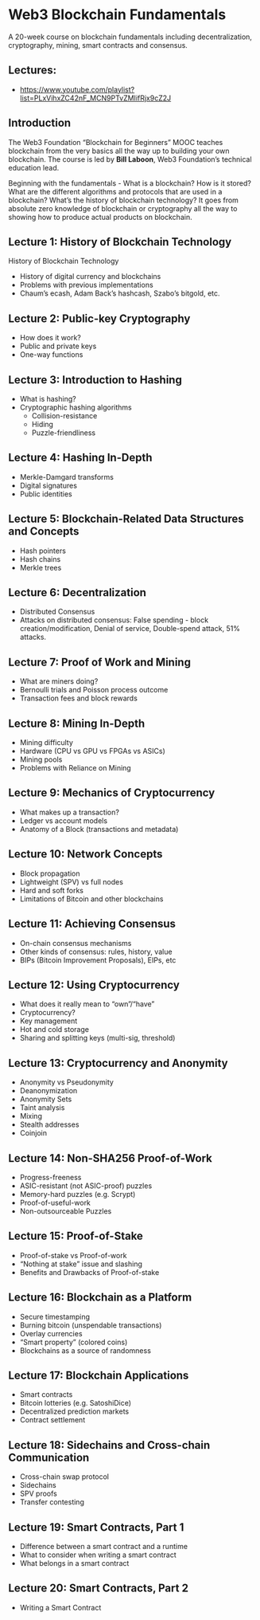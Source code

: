 # Web3 Blockchain Fundamentals

A 20-week course on blockchain fundamentals including decentralization, cryptography, mining, smart contracts and consensus.

## Lectures: 
* https://www.youtube.com/playlist?list=PLxVihxZC42nF_MCN9PTvZMIifRjx9cZ2J

## Introduction 
The Web3 Foundation “Blockchain for Beginners” MOOC teaches blockchain from the very basics all the way up to building your own blockchain. The course is led by **Bill Laboon**, Web3 Foundation’s technical education lead.

Beginning with the fundamentals - What is a blockchain? How is it stored? What are the different algorithms and protocols that are used in a blockchain? What’s the history of blockchain technology? It goes from absolute zero knowledge of blockchain or cryptography all the way to showing how to produce actual products on blockchain.

## Lecture 1: History of Blockchain Technology
History of Blockchain Technology
* History of digital currency and blockchains
* Problems with previous implementations
* Chaum’s ecash, Adam Back’s hashcash, Szabo’s bitgold, etc.

## Lecture 2: Public-key Cryptography
* How does it work?
* Public and private keys
* One-way functions

## Lecture 3: Introduction to Hashing
* What is hashing?
* Cryptographic hashing algorithms
     * Collision-resistance
     * Hiding
     * Puzzle-friendliness

## Lecture 4: Hashing In-Depth
* Merkle-Damgard transforms
* Digital signatures
* Public identities

## Lecture 5: Blockchain-Related Data Structures and Concepts
* Hash pointers
* Hash chains
* Merkle trees

## Lecture 6: Decentralization
* Distributed Consensus
* Attacks on distributed consensus:
       False spending - block creation/modification, Denial of service, Double-spend attack, 51% attacks.

## Lecture 7: Proof of Work and Mining
* What are miners doing?
* Bernoulli trials and Poisson process outcome
* Transaction fees and block rewards

## Lecture 8: Mining In-Depth
* Mining difficulty
* Hardware (CPU vs GPU vs FPGAs vs ASICs)
* Mining pools
* Problems with Reliance on Mining

## Lecture 9: Mechanics of Cryptocurrency
* What makes up a transaction?
* Ledger vs account models
* Anatomy of a Block (transactions and metadata)

## Lecture 10: Network Concepts
* Block propagation
* Lightweight (SPV) vs full nodes
* Hard and soft forks
* Limitations of Bitcoin and other blockchains

## Lecture 11: Achieving Consensus
* On-chain consensus mechanisms
* Other kinds of consensus: rules, history, value
* BIPs (Bitcoin Improvement Proposals), EIPs, etc

## Lecture 12: Using Cryptocurrency
* What does it really mean to “own”/“have”
* Cryptocurrency?
* Key management
* Hot and cold storage
* Sharing and splitting keys (multi-sig, threshold)

## Lecture 13: Cryptocurrency and Anonymity
* Anonymity vs Pseudonymity
* Deanonymization
* Anonymity Sets
* Taint analysis
* Mixing
* Stealth addresses
* Coinjoin

## Lecture 14: Non-SHA256 Proof-of-Work
* Progress-freeness
* ASIC-resistant (not ASIC-proof) puzzles
* Memory-hard puzzles (e.g. Scrypt)
* Proof-of-useful-work
* Non-outsourceable Puzzles

## Lecture 15: Proof-of-Stake
* Proof-of-stake vs Proof-of-work
* “Nothing at stake” issue and slashing
* Benefits and Drawbacks of Proof-of-stake

## Lecture 16: Blockchain as a Platform
* Secure timestamping
* Burning bitcoin (unspendable transactions)
* Overlay currencies
* “Smart property” (colored coins)
* Blockchains as a source of randomness

## Lecture 17: Blockchain Applications
* Smart contracts
* Bitcoin lotteries (e.g. SatoshiDice)
* Decentralized prediction markets
* Contract settlement

## Lecture 18: Sidechains and Cross-chain Communication
* Cross-chain swap protocol
* Sidechains
* SPV proofs
* Transfer contesting

## Lecture 19: Smart Contracts, Part 1
* Difference between a smart contract and a runtime
* What to consider when writing a smart contract
* What belongs in a smart contract

## Lecture 20: Smart Contracts, Part 2
* Writing a Smart Contract

